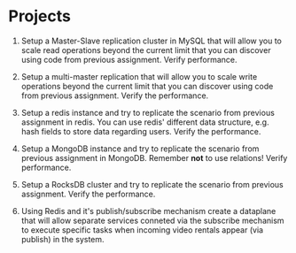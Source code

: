 # Projects

1. Setup a Master-Slave replication cluster in MySQL that will 
allow you to scale read operations beyond the current limit that 
you can discover using code from previous assignment. Verify performance.

2. Setup a multi-master replication that will allow you to scale write
operations beyond the current limit that you can discover using code
from previous assignment. Verify the performance.

3. Setup a redis instance and try to replicate the scenario from previous
assignment in redis. You can use redis' different data structure, e.g. hash 
fields to store data regarding users. Verify the performance.

4. Setup a MongoDB instance and try to replicate the scenario from previous
assignment in MongoDB. Remember **not** to use relations! Verify performance.

5. Setup a RocksDB cluster and try to replicate the scenario from previous 
assignment. Verify the performance.

6. Using Redis and it's publish/subscribe mechanism create a dataplane that
will allow separate services conneted via the subscribe mechanism to execute
specific tasks when incoming video rentals appear (via publish) in the system.

